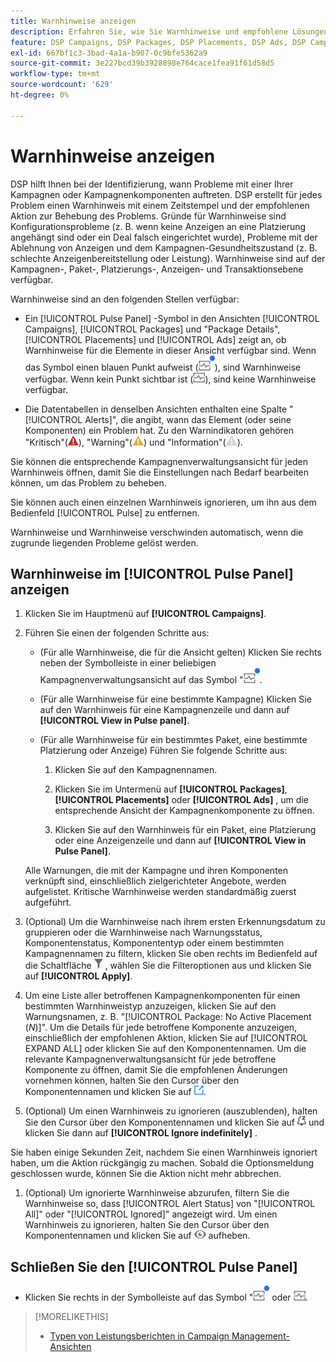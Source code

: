 ```yaml
---
title: Warnhinweise anzeigen
description: Erfahren Sie, wie Sie Warnhinweise und empfohlene Lösungen für Ihre Kampagnen und Kampagnenkomponenten anzeigen.
feature: DSP Campaigns, DSP Packages, DSP Placements, DSP Ads, DSP Campaign Data Views
exl-id: 667bf1c3-3bad-4a1a-b907-0c9bfe5362a9
source-git-commit: 3e227bcd39b3928898e764cace1fea91f61d58d5
workflow-type: tm+mt
source-wordcount: '629'
ht-degree: 0%

---
```


# Warnhinweise anzeigen

DSP hilft Ihnen bei der Identifizierung, wann Probleme mit einer Ihrer Kampagnen oder Kampagnenkomponenten auftreten. DSP erstellt für jedes Problem einen Warnhinweis mit einem Zeitstempel und der empfohlenen Aktion zur Behebung des Problems. Gründe für Warnhinweise sind Konfigurationsprobleme (z. B. wenn keine Anzeigen an eine Platzierung angehängt sind oder ein Deal falsch eingerichtet wurde), Probleme mit der Ablehnung von Anzeigen und dem Kampagnen-Gesundheitszustand (z. B. schlechte Anzeigenbereitstellung oder Leistung). Warnhinweise sind auf der Kampagnen-, Paket-, Platzierungs-, Anzeigen- und Transaktionsebene verfügbar.

Warnhinweise sind an den folgenden Stellen verfügbar:

* Ein [!UICONTROL Pulse Panel] -Symbol in den Ansichten [!UICONTROL Campaigns], [!UICONTROL Packages] und &quot;Package Details&quot;, [!UICONTROL Placements] und [!UICONTROL Ads] zeigt an, ob Warnhinweise für die Elemente in dieser Ansicht verfügbar sind. Wenn das Symbol einen blauen Punkt aufweist (![Bedienfeldsymbol &quot;Pulsen&quot;, wenn Warnhinweise verfügbar sind](/help/dsp/assets/alerts-panel.png "Bedienfeldsymbol &quot;Pulsen&quot;, wenn Warnhinweise verfügbar sind")), sind Warnhinweise verfügbar. Wenn kein Punkt sichtbar ist (![Symbol &quot;Bedienfeld auswerten&quot;, wenn keine Warnhinweise verfügbar sind](/help/dsp/assets/alerts-panel-empty.png "Symbol &quot;Bedienfeld auswerten&quot;, wenn keine Warnhinweise verfügbar sind")), sind keine Warnhinweise verfügbar.

* Die Datentabellen in denselben Ansichten enthalten eine Spalte &quot;[!UICONTROL Alerts]&quot;, die angibt, wann das Element (oder seine Komponenten) ein Problem hat. Zu den Warnindikatoren gehören &quot;Kritisch&quot;(![Kritisch](/help/dsp/assets/indicator-critical.png "Kritisch")), &quot;Warning&quot;(![Warnung](/help/dsp/assets/indicator-warning.png "Warnung")) und &quot;Information&quot;(![Informationen](/help/dsp/assets/indicator-information.png "Informationen")).

Sie können die entsprechende Kampagnenverwaltungsansicht für jeden Warnhinweis öffnen, damit Sie die Einstellungen nach Bedarf bearbeiten können, um das Problem zu beheben.

Sie können auch einen einzelnen Warnhinweis ignorieren, um ihn aus dem Bedienfeld [!UICONTROL Pulse] zu entfernen.

Warnhinweise und Warnhinweise verschwinden automatisch, wenn die zugrunde liegenden Probleme gelöst werden.

## Warnhinweise im [!UICONTROL Pulse Panel] anzeigen

1. Klicken Sie im Hauptmenü auf **[!UICONTROL Campaigns]**.

1. Führen Sie einen der folgenden Schritte aus:

   * (Für alle Warnhinweise, die für die Ansicht gelten) Klicken Sie rechts neben der Symbolleiste in einer beliebigen Kampagnenverwaltungsansicht auf das Symbol &quot;![Bedienfeld-Pulse&quot;, wenn Warnhinweise verfügbar sind](/help/dsp/assets/alerts-panel.png "Bedienfeld-Symbol &quot;Pulsen&quot;, wenn Warnhinweise verfügbar sind").

   * (Für alle Warnhinweise für eine bestimmte Kampagne) Klicken Sie auf den Warnhinweis für eine Kampagnenzeile und dann auf **[!UICONTROL View in Pulse panel]**.

   * (Für alle Warnhinweise für ein bestimmtes Paket, eine bestimmte Platzierung oder Anzeige) Führen Sie folgende Schritte aus:

      1. Klicken Sie auf den Kampagnennamen.

      1. Klicken Sie im Untermenü auf **[!UICONTROL Packages]**, **[!UICONTROL Placements]** oder **[!UICONTROL Ads]** , um die entsprechende Ansicht der Kampagnenkomponente zu öffnen.

      1. Klicken Sie auf den Warnhinweis für ein Paket, eine Platzierung oder eine Anzeigenzeile und dann auf **[!UICONTROL View in Pulse Panel]**.

   Alle Warnungen, die mit der Kampagne und ihren Komponenten verknüpft sind, einschließlich zielgerichteter Angebote, werden aufgelistet. Kritische Warnhinweise werden standardmäßig zuerst aufgeführt.

1. (Optional) Um die Warnhinweise nach ihrem ersten Erkennungsdatum zu gruppieren oder die Warnhinweise nach Warnungsstatus, Komponentenstatus, Komponententyp oder einem bestimmten Kampagnennamen zu filtern, klicken Sie oben rechts im Bedienfeld auf die Schaltfläche ![Filter](/help/dsp/assets/filter.png) , wählen Sie die Filteroptionen aus und klicken Sie auf **[!UICONTROL Apply]**.

1. Um eine Liste aller betroffenen Kampagnenkomponenten für einen bestimmten Warnhinweistyp anzuzeigen, klicken Sie auf den Warnungsnamen, z. B. &quot;[!UICONTROL Package: No Active Placement (*N*)]&quot;. Um die Details für jede betroffene Komponente anzuzeigen, einschließlich der empfohlenen Aktion, klicken Sie auf [!UICONTROL EXPAND ALL] oder klicken Sie auf den Komponentennamen. Um die relevante Kampagnenverwaltungsansicht für jede betroffene Komponente zu öffnen, damit Sie die empfohlenen Änderungen vornehmen können, halten Sie den Cursor über den Komponentennamen und klicken Sie auf ![Gehe zu Ansicht](/help/dsp/assets/go-to-view.png "Gehe zu Ansicht").

1. (Optional) Um einen Warnhinweis zu ignorieren (auszublenden), halten Sie den Cursor über den Komponentennamen und klicken Sie auf ![Ignore](/help/dsp/assets/alert-ignore.png "Ignore") und klicken Sie dann auf **[!UICONTROL Ignore indefinitely]** <!-- **[!UICONTROL Ignore alert for three days]**, **[!UICONTROL Ignore alert until next check]**, or **[!UICONTROL Ignore indefinitely] -->.

Sie haben einige Sekunden Zeit, nachdem Sie einen Warnhinweis ignoriert haben, um die Aktion rückgängig zu machen. Sobald die Optionsmeldung geschlossen wurde, können Sie die Aktion nicht mehr abbrechen.

1. (Optional) Um ignorierte Warnhinweise abzurufen, filtern Sie die Warnhinweise so, dass [!UICONTROL Alert Status] von &quot;[!UICONTROL All]&quot; oder &quot;[!UICONTROL Ignored]&quot; angezeigt wird. Um einen Warnhinweis zu ignorieren, halten Sie den Cursor über den Komponentennamen und klicken Sie auf ![Ignorieren](/help/dsp/assets/alert-un-ignore.png "Ignorieren") aufheben.

## Schließen Sie den [!UICONTROL Pulse Panel]

* Klicken Sie rechts in der Symbolleiste auf das Symbol &quot;![Bedienfeld ziehen&quot;, wenn Warnhinweise verfügbar sind.](/help/dsp/assets/alerts-panel.png "Symbol Bedienfeld-Pulse, wenn Warnhinweise verfügbar sind") oder ![Symbol &quot;Bedienfeld auswerten&quot;, wenn keine Warnhinweise verfügbar sind](/help/dsp/assets/alerts-panel-empty.png "Symbol &quot;Bedienfeld auswerten&quot;, wenn keine Warnhinweise verfügbar sind").

>[!MORELIKETHIS]
>
>* [Typen von Leistungsberichten in Campaign Management-Ansichten](campaign-reports-about.md)
